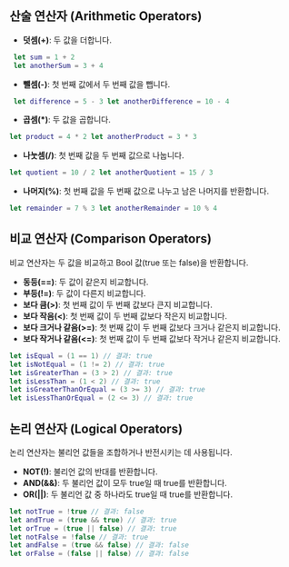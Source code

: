 ## 산술 연산자 (Arithmetic Operators)

- **덧셈(+)**: 두 값을 더합니다.  
```swift
 let sum = 1 + 2
 let anotherSum = 3 + 4
```

- **뺄셈(-)**: 첫 번째 값에서 두 번째 값을 뺍니다.
```swift
 let difference = 5 - 3 let anotherDifference = 10 - 4
```

- **곱셈(\*)**: 두 값을 곱합니다.
```swift
let product = 4 * 2 let anotherProduct = 3 * 3
```

- **나눗셈(/)**: 첫 번째 값을 두 번째 값으로 나눕니다.
```swift
let quotient = 10 / 2 let anotherQuotient = 15 / 3
```

- **나머지(%)**: 첫 번째 값을 두 번째 값으로 나누고 남은 나머지를 반환합니다.
```swift
let remainder = 7 % 3 let anotherRemainder = 10 % 4
```

## 비교 연산자 (Comparison Operators)

비교 연산자는 두 값을 비교하고 Bool 값(true 또는 false)을 반환합니다.

- **동등(\==)**: 두 값이 같은지 비교합니다.
- **부등(!=)**: 두 값이 다른지 비교합니다.
- **보다 큼(>)**: 첫 번째 값이 두 번째 값보다 큰지 비교합니다.
- **보다 작음(<)**: 첫 번째 값이 두 번째 값보다 작은지 비교합니다.
- **보다 크거나 같음(>=)**: 첫 번째 값이 두 번째 값보다 크거나 같은지 비교합니다.
- **보다 작거나 같음(<=)**: 첫 번째 값이 두 번째 값보다 작거나 같은지 비교합니다.
```swift
let isEqual = (1 == 1) // 결과: true
let isNotEqual = (1 != 2) // 결과: true
let isGreaterThan = (3 > 2) // 결과: true
let isLessThan = (1 < 2) // 결과: true
let isGreaterThanOrEqual = (3 >= 3) // 결과: true
let isLessThanOrEqual = (2 <= 3) // 결과: true
```


## 논리 연산자 (Logical Operators)

논리 연산자는 불리언 값들을 조합하거나 반전시키는 데 사용됩니다.

- **NOT(!)**: 불리언 값의 반대를 반환합니다.
- **AND(&&)**: 두 불리언 값이 모두 true일 때 true를 반환합니다.
- **OR(||)**: 두 불리언 값 중 하나라도 true일 때 true를 반환합니다.
```Swift
let notTrue = !true // 결과: false
let andTrue = (true && true) // 결과: true
let orTrue = (true || false) // 결과: true
let notFalse = !false // 결과: true
let andFalse = (true && false) // 결과: false
let orFalse = (false || false) // 결과: false
```
